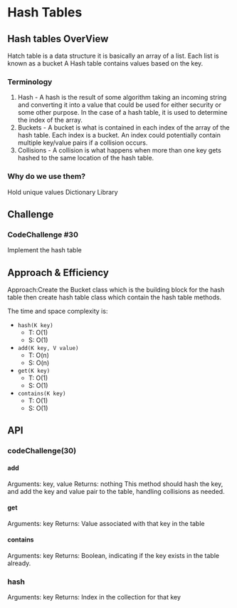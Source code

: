 # Hash Tables

## Hash tables OverView
<!-- Short summary or background information -->

Hatch table is a data structure it is basically an array of a list. Each list is known as a bucket A Hash table contains values based on the key.

### Terminology

1. Hash - A hash is the result of some algorithm taking an incoming string and converting it into a value that could be used for either security or some other purpose. In the case of a hash table, it is used to determine the index of the array.
2. Buckets - A bucket is what is contained in each index of the array of the hash table. Each index is a bucket. An index could potentially contain multiple key/value pairs if a collision occurs.
3. Collisions - A collision is what happens when more than one key gets hashed to the same location of the hash table.

### Why do we use them?

Hold unique values
Dictionary
Library

## Challenge
<!-- Description of the challenge -->

### CodeChallenge #30

Implement the hash table

## Approach & Efficiency
<!-- What approach did you take? Why? What is the Big O space/time for this approach? -->
Approach:Create the Bucket class which is the building block for the hash table then create hash table class which contain the hash table methods.

The time and space complexity is:

* `hash(K key)`
  * T: O(1)
  * S: O(1)
* `add(K key, V value)`
  * T: O(n)
  * S: O(n)
* `get(K key)`
  * T: O(1)
  * S: O(1)
* `contains(K key)`
  * T: O(1)
  * S: O(1)

## API
<!-- Description of each method publicly available in each of your hashtable -->
### codeChallenge(30)

#### add

Arguments: key, value
Returns: nothing
This method should hash the key, and add the key and value pair to the table, handling collisions as needed.

#### get

Arguments: key
Returns: Value associated with that key in the table

#### contains

Arguments: key
Returns: Boolean, indicating if the key exists in the table already.

### hash

Arguments: key
Returns: Index in the collection for that key
